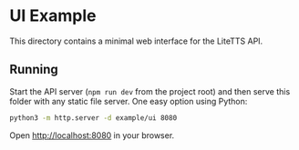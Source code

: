 # UI Example

This directory contains a minimal web interface for the LiteTTS API.

## Running

Start the API server (`npm run dev` from the project root) and then serve this
folder with any static file server. One easy option using Python:

```bash
python3 -m http.server -d example/ui 8080
```

Open [http://localhost:8080](http://localhost:8080) in your browser.
